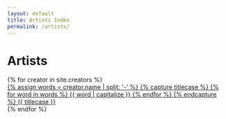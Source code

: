 ```yaml
---
layout: default
title: Artists Index
permalink: /artists/
---
```


# Artists

<div class="tile-container">
{% for creator in site.creators %}
	<a href="/creators/{{ creator.name }}">
		<div class="tile">
			<span class="tile-title">
				{% assign words = creator.name | split: '-' %}
				{% capture titlecase %}
					{% for word in words %}
						{{ word | capitalize }}
					{% endfor %}
				{% endcapture %}
				{{ titlecase }}</span>
		</div>
	</a>
{% endfor %}
</div>